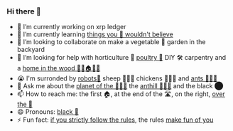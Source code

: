 ### Hi there 👋


- 🔭 I’m currently working on xrp ledger
- 🌱 I’m currently learning [things you 🐑 wouldn't believe](https://youtu.be/QefqJ7YhbWQ)
- 👯 I’m looking to collaborate on make a vegetable 🥬 garden in the backyard
- 🤔 I’m looking for help with horticulture 🥬 [poultry 🐔](https://youtu.be/0Y4eplg31yk) DIY 🛠 carpentry and a [home in the wood 🌳🌳🏠🌳🌳](https://youtu.be/T3NCVtQcoO8)
- 😭 I'm surronded by [robots🤖](https://youtu.be/GcMXQZ69lSI) sheep 🐑🐑🐑 chickens 🐔🐔🐔 and [ants 🐜🐜🐜](https://youtu.be/oD_Bdq1MLWg)
- 💬 Ask me about the [planet of the 🐑🐑🐑](https://youtu.be/kfFuckTgnc4) the [anthill 🐜🐜🐜](https://youtu.be/T2f1pnU-0XE)  and the black ⬤
- 📫 How to reach me: the first 🏠, at the end of the 🛣️, on the right, [over the 🌈](https://youtu.be/V1bFr2SWP1I)
- 😄 Pronouns: [black 🐑](https://youtu.be/pDo18tfPITA)
- ⚡ Fun fact: [if you strictly follow the rules](https://youtu.be/4iQKs21U_6o), the rules [make fun of you](https://youtu.be/xrTUmYxnNlo)

